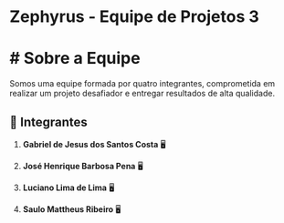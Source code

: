 # Zephyrus - Equipe de Projetos 3

# # **Sobre a Equipe**
Somos uma equipe formada por quatro integrantes, comprometida em realizar um projeto desafiador e entregar resultados de alta qualidade.

## 🤝 **Integrantes**
1. **Gabriel de Jesus dos Santos Costa** 🖥️  

2. **José Henrique Barbosa Pena** 🖥️ 

3. **Luciano Lima de Lima** 🖥️
  
4. **Saulo Mattheus Ribeiro** 🖥️
